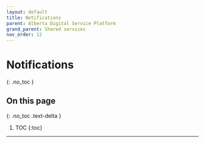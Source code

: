 ```yaml
---
layout: default
title: Notifications
parent: Alberta Digital Service Platform
grand_parent: Shared services
nav_order: 12
---
```


# Notifications
{: .no_toc }

## On this page
{: .no_toc .text-delta }

1. TOC
{:toc}

---
